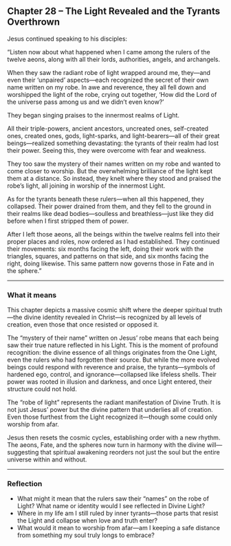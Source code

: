 ## Chapter 28 – The Light Revealed and the Tyrants Overthrown

Jesus continued speaking to his disciples:

“Listen now about what happened when I came among the rulers of the twelve aeons, along with all their lords, authorities, angels, and archangels.

When they saw the radiant robe of light wrapped around me, they—and even their ‘unpaired’ aspects—each recognized the secret of their own name written on my robe. In awe and reverence, they all fell down and worshipped the light of the robe, crying out together, ‘How did the Lord of the universe pass among us and we didn’t even know?’

They began singing praises to the innermost realms of Light.

All their triple-powers, ancient ancestors, uncreated ones, self-created ones, created ones, gods, light-sparks, and light-bearers—all of their great beings—realized something devastating: the tyrants of their realm had lost their power. Seeing this, they were overcome with fear and weakness.

They too saw the mystery of their names written on my robe and wanted to come closer to worship. But the overwhelming brilliance of the light kept them at a distance. So instead, they knelt where they stood and praised the robe’s light, all joining in worship of the innermost Light.

As for the tyrants beneath these rulers—when all this happened, they collapsed. Their power drained from them, and they fell to the ground in their realms like dead bodies—soulless and breathless—just like they did before when I first stripped them of power.

After I left those aeons, all the beings within the twelve realms fell into their proper places and roles, now ordered as I had established. They continued their movements: six months facing the left, doing their work with the triangles, squares, and patterns on that side, and six months facing the right, doing likewise. This same pattern now governs those in Fate and in the sphere.”

---

### What it means

This chapter depicts a massive cosmic shift where the deeper spiritual truth—the divine identity revealed in Christ—is recognized by all levels of creation, even those that once resisted or opposed it.

The “mystery of their name” written on Jesus’ robe means that each being saw their true nature reflected in his Light. This is the moment of profound recognition: the divine essence of all things originates from the One Light, even the rulers who had forgotten their source. But while the more evolved beings could respond with reverence and praise, the tyrants—symbols of hardened ego, control, and ignorance—collapsed like lifeless shells. Their power was rooted in illusion and darkness, and once Light entered, their structure could not hold.

The “robe of light” represents the radiant manifestation of Divine Truth. It is not just Jesus’ power but the divine pattern that underlies all of creation. Even those furthest from the Light recognized it—though some could only worship from afar.

Jesus then resets the cosmic cycles, establishing order with a new rhythm. The aeons, Fate, and the spheres now turn in harmony with the divine will—suggesting that spiritual awakening reorders not just the soul but the entire universe within and without.

---

### Reflection

* What might it mean that the rulers saw their “names” on the robe of Light? What name or identity would I see reflected in Divine Light?
* Where in my life am I still ruled by inner tyrants—those parts that resist the Light and collapse when love and truth enter?
* What would it mean to worship from afar—am I keeping a safe distance from something my soul truly longs to embrace?

